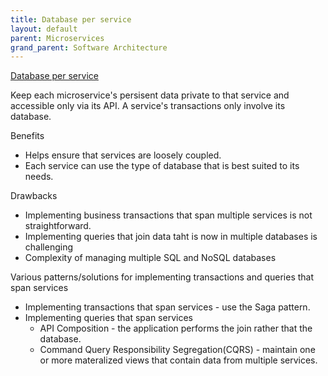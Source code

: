 ```yaml
---
title: Database per service
layout: default
parent: Microservices
grand_parent: Software Architecture
---
```


[Database per service]

Keep each microservice's persisent data private to that service and accessible only via its API. A service's transactions only involve its database. 

Benefits
- Helps ensure that services are loosely coupled. 
- Each service can use the type of database that is best suited to its needs.

Drawbacks
- Implementing business transactions that span multiple services is not straightforward.
- Implementing queries that join data taht is now in multiple databases is challenging
- Complexity of managing multiple SQL and NoSQL databases

Various patterns/solutions for implementing transactions and queries that span services
- Implementing transactions that span services - use the Saga pattern.
- Implementing queries that span services
    - API Composition - the application performs the join rather that the database.
    - Command Query Responsibility Segregation(CQRS) - maintain one or more materalized views that contain data from multiple services. 

[Database per service]: https://microservices.io/patterns/data/database-per-service.html
